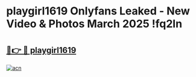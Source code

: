 # playgirl1619 Onlyfans Leaked - New Video & Photos March 2025 !fq2ln

# <h2><a href="https://zaldob.iuczelnia.edu.pl?title=playgirl1619&ref=fq2ln">🔗👉 🔴 playgirl1619</a></h2>

[![acn](https://github.com/user-attachments/assets/0f9c940e-d8b0-45ae-aac7-cd30a18b3e1c)](https://zaldob.iuczelnia.edu.pl?title=playgirl1619&ref=fq2ln)

